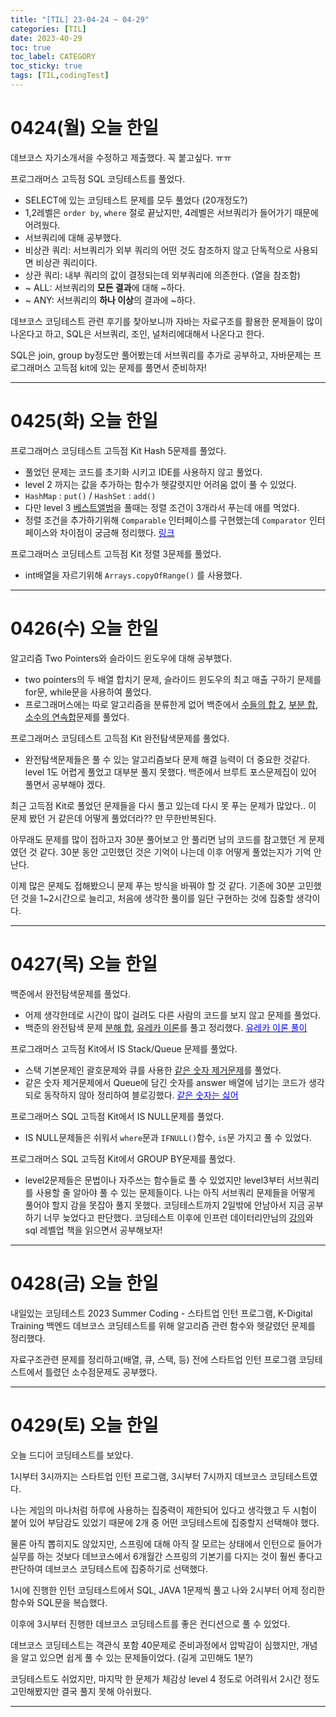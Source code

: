 ```yaml
---
title: "[TIL] 23-04-24 ~ 04-29"
categories: [TIL]
date: 2023-40-29
toc: true
toc_label: CATEGORY
toc_sticky: true
tags: [TIL,codingTest]
---
```



# 0424(월) 오늘 한일

데브코스 자기소개서을 수정하고 제출했다. 꼭 붙고싶다. ㅠㅠ

프로그래머스 고득점 SQL 코딩테스트를 풀었다.

- SELECT에 있는 코딩테스트 문제를 모두 풀었다 (20개정도?)
- 1,2레벨은 `order by`, `where` 절로 끝났지만, 4레벨은 서브쿼리가 들어가기 때문에 어려웠다.
- 서브쿼리에 대해 공부했다.
- 비상관 쿼리: 서브쿼리가 외부 쿼리의 어떤 것도 참조하지 않고 단독적으로 사용되면 비상관 쿼리이다.
- 상관 쿼리: 내부 쿼리의 값이 결정되는데 외부쿼리에 의존한다. (열을 참조함)
- ~ ALL: 서브쿼리의 **모든 결과**에 대해 ~하다.
- ~ ANY: 서브쿼리의 **하나 이상**의 결과에 ~하다.

데브코스 코딩테스트 관련 후기를 찾아보니까 자바는 자료구조를 활용한 문제들이 많이 나온다고 하고, SQL은 서브쿼리, 조인, 널처리에대해서 나온다고 한다.

SQL은 join, group by정도만 풀어봤는데 서브쿼리를 추가로 공부하고, 자바문제는 프로그래머스 고득점 kit에 있는 문제를 풀면서 준비하자!

---

# 0425(화) 오늘 한일

프로그래머스 코딩테스트 고득점 Kit Hash 5문제를 풀었다.

- 풀었던 문제는 코드를 초기화 시키고 IDE를 사용하지 않고 풀었다.
- level 2 까지는 값을 추가하는 함수가 헷갈렷지만 어려움 없이 풀 수 있었다.
- `HashMap` : `put()`  / `HashSet` : `add()`
- 다만 level 3 [베스트앨범](https://school.programmers.co.kr/learn/courses/30/lessons/42579)을 풀때는 정렬 조건이 3개라서 푸는데 애를 먹었다.
- 정렬 조건을 추가하기위해 `Comparable` 인터페이스를 구현했는데 `Comparator` 인터페이스와 차이점이 궁금해 정리했다. [<span style="color:blue">링크</span>](https://hstla.github.io/java/Comparable-Comparator/)

프로그래머스 코딩테스트 고득점 Kit 정렬 3문제를 풀었다.

- int배열을 자르기위해 `Arrays.copyOfRange()` 를 사용했다.

---

# 0426(수) 오늘 한일

알고리즘 Two Pointers와 슬라이드 윈도우에 대해 공부했다.

- two pointers의 두 배열 합치기 문제, 슬라이드 윈도우의 최고 매출 구하기 문제를 for문, while문을 사용하여 풀었다.
- 프로그래머스에는 따로 알고리즘을 분류한게 없어 백준에서 [수들의 합 2](https://www.acmicpc.net/problem/2003), [부분 합](https://www.acmicpc.net/problem/1806), [소수의 연속합](https://www.acmicpc.net/problem/1644)문제를 풀었다.

프로그래머스 코딩테스트 고득점 Kit 완전탐색문제를 풀었다.

- 완전탐색문제들은 풀 수 있는 알고리즘보다 문제 해결 능력이 더 중요한 것같다. level 1도 어렵게 풀었고 대부분 풀지 못했다. 백준에서 브루트 포스문제집이 있어 풀면서 공부해야 겠다.

최근 고득점 Kit로 풀었던 문제들을 다시 풀고 있는데 다시 못 푸는 문제가 많았다..  이 문제 봤던 거 같은데 어떻게 풀었더라?? 만 무한반복된다.

아무래도 문제를 많이 접하고자 30분 풀어보고 안 풀리면 남의 코드를 참고했던 게 문제였던 것 같다. 30분 동안 고민했던 것은 기억이 나는데 이후 어떻게 풀었는지가 기억 안 난다.

이제 많은 문제도 접해봤으니 문제 푸는 방식을 바꿔야 할 것 같다. 기존에 30분 고민했던 것을 1~2시간으로 늘리고, 처음에 생각한 풀이를 일단 구현하는 것에 집중할 생각이다.

---

# 0427(목) 오늘 한일

백준에서 완전탐색문제를  풀었다.

- 어제 생각한데로 시간이 많이 걸려도 다른 사람의 코드를 보지 않고 문제를 풀었다.
- 백준의 완전탐색 문제 [분해 합](https://www.acmicpc.net/problem/2231), [유레카 이론](https://www.acmicpc.net/problem/10448)를 풀고 정리했다. [<span style="color:blue">유레카 이론 풀이</span>](https://hstla.github.io/codingtest/%EC%9C%A0%EB%A0%88%EC%B9%B4-%EC%9D%B4%EB%A1%A0/)

프로그래머스 고득점 Kit에서 IS Stack/Queue 문제를 풀었다.

- 스택 기본문제인 괄호문제와 큐를 사용한 [같은 숫자 제거문제](https://school.programmers.co.kr/learn/courses/30/lessons/12906)를 풀었다.
- 같은 숫자 제거문제에서 Queue에 담긴 숫자를 answer 배열에 넘기는 코드가 생각되로 동작하지 않아 정리하여 블로깅했다. [<span style="color:blue">같은 숫자는 싫어</span>](https://hstla.github.io/codingtest/%EA%B0%99%EC%9D%80-%EC%88%AB%EC%9E%90%EB%8A%94-%EC%8B%AB%EC%96%B4/)

프로그래머스 SQL 고득점 Kit에서 IS NULL문제를 풀었다.

- IS NULL문제들은 쉬워서 `where`문과 `IFNULL()`함수, `is`문 가지고 풀 수 있었다.

프로그래머스 SQL 고득점 Kit에서 GROUP BY문제를 풀었다.

- level2문제들은 문법이나 자주쓰는 함수들로 풀 수 있었지만 level3부터 서브쿼리를 사용할 줄 알아야 풀 수 있는 문제들이다. 나는 아직 서브쿼리 문제들을 어떻게 풀어야 할지 감을 못잡아 풀지 못했다.
코딩테스트까지 2일밖에 안남아서 지금 공부하기 너무 늦었다고 판단했다. 코딩테스트 이후에 인프런 데이터리안님의 [강의](https://www.inflearn.com/course/%EB%8D%B0%EC%9D%B4%ED%84%B0-%EB%B6%84%EC%84%9D-%EC%A4%91%EA%B8%89-sql)와 sql 레벨업 책을 읽으면서 공부해보자!

---

# 0428(금) 오늘 한일

내일있는 코딩테스트 2023 Summer Coding - 스타트업 인턴 프로그램, K-Digital Training 백엔드 데브코스 코딩테스트를 위해 알고리즘 관련 함수와 헷갈렸던 문제를 정리했다. 

자료구조관련 문제를 정리하고(배열, 큐, 스택, 등) 전에 스타트업 인턴 프로그램 코딩테스트에서 틀렸던 소수점문제도 공부했다.

---

# 0429(토) 오늘 한일

오늘 드디어 코딩테스트를 보았다.

1시부터 3시까지는 스타트업 인턴 프로그램, 3시부터 7시까지 데브코스 코딩테스트였다.

나는 게임의 마나처럼 하루에 사용하는 집중력이 제한되어 있다고 생각했고 두 시험이 붙어 있어 부담감도 있었기 때문에 2개 중 어떤 코딩테스트에 집중할지 선택해야 했다.

물론 아직 뽑히지도 않았지만, 스프링에 대해 아직 잘 모르는 상태에서 인턴으로 들어가 실무를 하는 것보다 데브코스에서 6개월간 스프링의 기본기를 다지는 것이 훨씬 좋다고 판단하여 데브코스 코딩테스트에 집중하기로 선택했다.

1시에 진행한 인턴 코딩테스트에서 SQL, JAVA 1문제씩 풀고 나와 2시부터 어제 정리한 함수와 SQL문을 복습했다.

이후에 3시부터 진행한 데브코스 코딩테스트를 좋은 컨디션으로 풀 수 있었다.

데브코스 코딩테스트는 객관식 포함 40문제로 준비과정에서 압박감이 심했지만, 개념을 알고 있으면 쉽게 풀 수 있는 문제들이었다. (길게 고민해도 1분?)

코딩테스트도 쉬었지만, 마지막 한 문제가 체감상 level 4 정도로 어려워서 2시간 정도 고민해봤지만 결국 풀지 못해 아쉬웠다.

---